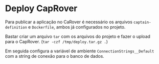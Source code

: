 

# Deploy CapRover

Para publicar a aplicação no CaRover é necessário os arquivos `captain-definition` e `Dockerfile`, ambos já configurados no projeto.

Bastar criar um arquivo `tar` com os arquivos do projeto e fazer o upload para o CapRover. (`tar -czf /tmp/deploy.tar.gz .`)

Em seguida configura a variável de ambiente `ConnectionStrings__Default` com a string de conexão para o banco de dados.